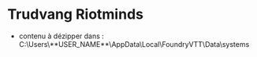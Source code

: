 # Trudvang Riotminds

<ul>
    <li>contenu à dézipper dans : C:\Users\**USER_NAME**\AppData\Local\FoundryVTT\Data\systems</li>
</ul>